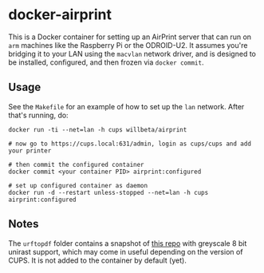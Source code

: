 # docker-airprint

This is a Docker container for setting up an AirPrint server that can run on `arm` machines like the Raspberry Pi or the ODROID-U2. It assumes you're bridging it to your LAN using the `macvlan` network driver, and is designed to be installed, configured, and then frozen via `docker commit`.

## Usage

See the `Makefile` for an example of how to set up the `lan` network. After that's running, do:

	docker run -ti --net=lan -h cups willbeta/airprint
	
	# now go to https://cups.local:631/admin, login as cups/cups and add your printer
	
	# then commit the configured container
	docker commit <your container PID> airprint:configured
	
	# set up configured container as daemon
	docker run -d --restart unless-stopped --net=lan -h cups airprint:configured


## Notes

The `urftopdf` folder contains a snapshot of [this repo][u] with greyscale 8 bit unirast support, which may come in useful depending on the version of CUPS. It is not added to the container by default (yet).

[u]: https://github.com/superna9999/urftopdf
